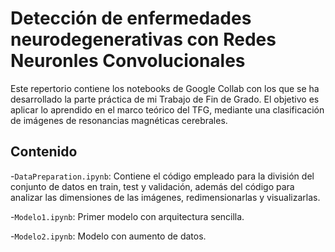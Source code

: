 # Detección de enfermedades neurodegenerativas con Redes Neuronles Convolucionales

Este repertorio contiene los notebooks de Google Collab con los que se ha desarrollado la parte práctica
de mi Trabajo de Fin de Grado. El objetivo es aplicar lo aprendido en el marco teórico del TFG, mediante
una clasificación de imágenes de resonancias magnéticas cerebrales.

## Contenido

-`DataPreparation.ipynb`: Contiene el código empleado para la división del conjunto de datos en train, test y validación, 
además del código para analizar las dimensiones de las imágenes, redimensionarlas y visualizarlas.

-`Modelo1.ipynb`: Primer modelo con arquitectura sencilla.

-`Modelo2.ipynb`: Modelo con aumento de datos.
